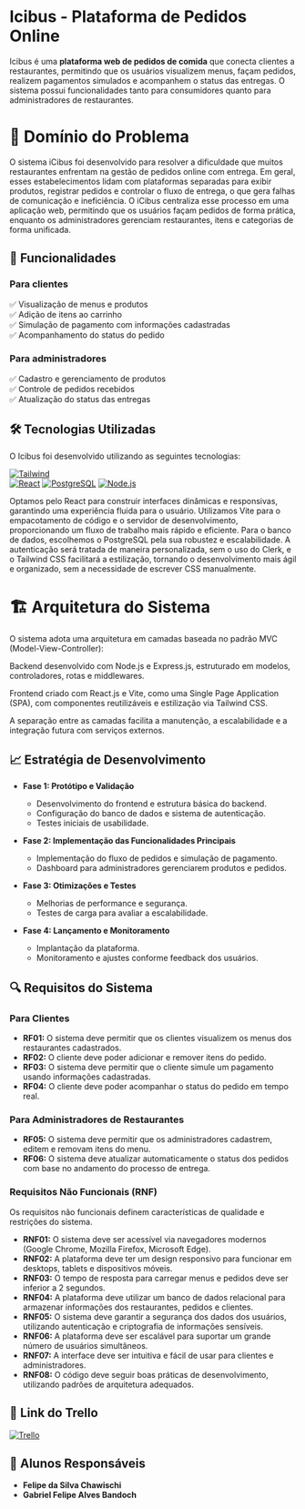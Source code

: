 # **Icibus - Plataforma de Pedidos Online**  

Icibus é uma **plataforma web de pedidos de comida** que conecta clientes a restaurantes, permitindo que os usuários visualizem menus, façam pedidos, realizem pagamentos simulados e acompanhem o status das entregas. O sistema possui funcionalidades tanto para consumidores quanto para administradores de restaurantes.  

# 🧩 Domínio do Problema
O sistema iCibus foi desenvolvido para resolver a dificuldade que muitos restaurantes enfrentam na gestão de pedidos online com entrega. Em geral, esses estabelecimentos lidam com plataformas separadas para exibir produtos, registrar pedidos e controlar o fluxo de entrega, o que gera falhas de comunicação e ineficiência. O iCibus centraliza esse processo em uma aplicação web, permitindo que os usuários façam pedidos de forma prática, enquanto os administradores gerenciam restaurantes, itens e categorias de forma unificada.

## **📌 Funcionalidades**  
### **Para clientes**  
✅ Visualização de menus e produtos  
✅ Adição de itens ao carrinho  
✅ Simulação de pagamento com informações cadastradas  
✅ Acompanhamento do status do pedido  

### **Para administradores**  
✅ Cadastro e gerenciamento de produtos  
✅ Controle de pedidos recebidos  
✅ Atualização do status das entregas  

## **🛠️ Tecnologias Utilizadas**  
O Icibus foi desenvolvido utilizando as seguintes tecnologias:  

[![Tailwind](https://img.shields.io/badge/TailwindCSS-06B6D4.svg?style=for-the-badge&logo=TailwindCSS&logoColor=white)](https://tailwindcss.com/)  
[![React](https://img.shields.io/badge/React-61DAFB.svg?style=for-the-badge&logo=React&logoColor=black)](https://reactjs.org/)
[![PostgreSQL](https://img.shields.io/badge/PostgreSQL-336791.svg?style=for-the-badge&logo=postgresql&logoColor=white)](https://www.postgresql.org/)
[![Node.js](https://img.shields.io/badge/Node.js-339933.svg?style=for-the-badge&logo=node.js&logoColor=white)](https://nodejs.org/)

Optamos pelo React para construir interfaces dinâmicas e responsivas, garantindo uma experiência fluida para o usuário. Utilizamos Vite para o empacotamento de código e o servidor de desenvolvimento, proporcionando um fluxo de trabalho mais rápido e eficiente. Para o banco de dados, escolhemos o PostgreSQL pela sua robustez e escalabilidade. A autenticação será tratada de maneira personalizada, sem o uso do Clerk, e o Tailwind CSS facilitará a estilização, tornando o desenvolvimento mais ágil e organizado, sem a necessidade de escrever CSS manualmente.

# 🏗️ Arquitetura do Sistema
O sistema adota uma arquitetura em camadas baseada no padrão MVC (Model-View-Controller):

Backend desenvolvido com Node.js e Express.js, estruturado em modelos, controladores, rotas e middlewares.

Frontend criado com React.js e Vite, como uma Single Page Application (SPA), com componentes reutilizáveis e estilização via Tailwind CSS.

A separação entre as camadas facilita a manutenção, a escalabilidade e a integração futura com serviços externos.



## **📈 Estratégia de Desenvolvimento**  
- **Fase 1: Protótipo e Validação**  
  - Desenvolvimento do frontend e estrutura básica do backend.
  - Configuração do banco de dados e sistema de autenticação.
  - Testes iniciais de usabilidade.  

- **Fase 2: Implementação das Funcionalidades Principais**  
  - Implementação do fluxo de pedidos e simulação de pagamento.  
  - Dashboard para administradores gerenciarem produtos e pedidos.  

- **Fase 3: Otimizações e Testes**  
  - Melhorias de performance e segurança.
  - Testes de carga para avaliar a escalabilidade.  

- **Fase 4: Lançamento e Monitoramento**  
  - Implantação da plataforma.  
  - Monitoramento e ajustes conforme feedback dos usuários.  
  
## **🔍 Requisitos do Sistema**  
### **Para Clientes**  
- **RF01:** O sistema deve permitir que os clientes visualizem os menus dos restaurantes cadastrados.
- **RF02:** O cliente deve poder adicionar e remover itens do pedido.
- **RF03:** O sistema deve permitir que o cliente simule um pagamento usando informações cadastradas.
- **RF04:** O cliente deve poder acompanhar o status do pedido em tempo real.

### **Para Administradores de Restaurantes**  
- **RF05:** O sistema deve permitir que os administradores cadastrem, editem e removam itens do menu.
- **RF06:** O sistema deve atualizar automaticamente o status dos pedidos com base no andamento do processo de entrega.

### **Requisitos Não Funcionais (RNF)**  
Os requisitos não funcionais definem características de qualidade e restrições do sistema.

- **RNF01:** O sistema deve ser acessível via navegadores modernos (Google Chrome, Mozilla Firefox, Microsoft Edge).
- **RNF02:** A plataforma deve ter um design responsivo para funcionar em desktops, tablets e dispositivos móveis.
- **RNF03:** O tempo de resposta para carregar menus e pedidos deve ser inferior a 2 segundos.
- **RNF04:** A plataforma deve utilizar um banco de dados relacional para armazenar informações dos restaurantes, pedidos e clientes.
- **RNF05:** O sistema deve garantir a segurança dos dados dos usuários, utilizando autenticação e criptografia de informações sensíveis.
- **RNF06:** A plataforma deve ser escalável para suportar um grande número de usuários simultâneos.
- **RNF07:** A interface deve ser intuitiva e fácil de usar para clientes e administradores.
- **RNF08:** O código deve seguir boas práticas de desenvolvimento, utilizando padrões de arquitetura adequados.
  
## **📌 Link do Trello**  
[![Trello](https://img.shields.io/badge/Trello-0052CC.svg?style=for-the-badge&logo=Trello&logoColor=white)](https://trello.com/invite/b/67b7adafc0ed6c3c8e17412e/ATTIe3356c6837adbe094fa329da7c7425bcDC197814/icibus)  

## **👥 Alunos Responsáveis**  
- **Felipe da Silva Chawischi**  
- **Gabriel Felipe Alves Bandoch**
